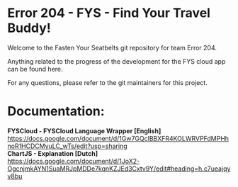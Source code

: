 # Error 204 - FYS - Find Your Travel Buddy!
Welcome to the Fasten Your Seatbelts git repository for team Error 204.

Anything related to the progress of the development for the FYS cloud app can be found here.

For any questions, please refer to the git maintainers for this project.

# Documentation:

**FYSCloud - FYSCloud Language Wrapper [English]** \
https://docs.google.com/document/d/1Gw7GQclBBXFR4KOLWRVPFdMPHhnoR1HCDCMyuLC_wTs/edit?usp=sharing \
**ChartJS - Explanation [Dutch]** \
https://docs.google.com/document/d/1JoX2-OgcnjmkAYN1SuaMRJpMDDe7kqnKZJEd3Cxtv9Y/edit#heading=h.c7ueajqyv8bu
